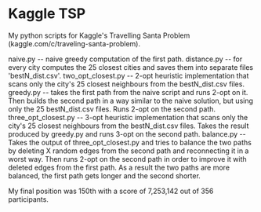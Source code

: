 Kaggle TSP
==========

My python scripts for Kaggle's Travelling Santa Problem (kaggle.com/c/traveling-santa-problem).

naive.py -- naive greedy computation of the first path.
distance.py -- for every city computes the 25 closest cities and saves them into separate files 'bestN_dist.csv'.
two_opt_closest.py -- 2-opt heuristic implementation that scans only the city's 25 closest neighbours from the bestN_dist.csv files.
greedy.py -- takes the first path from the naive script and runs 2-opt on it. Then builds the second path in a way similar to the naive solution, but using only the 25 bestN_dist.csv files. Runs 2-opt on the second path.
three_opt_closest.py -- 3-opt heuristic implementation that scans only the city's 25 closest neighbours from the bestN_dist.csv files. Takes the result produced by greedy.py and runs 3-opt on the second path.
balance.py -- Takes the output of three_opt_closest.py and tries to balance the two paths by deleting X random edges from the second path and reconnecting it in a worst way. Then runs 2-opt on the second path in order to improve it with deleted edges from the first path. As a result the two paths are more balanced, the first path gets longer and the second shorter.

My final position was 150th with a score of 7,253,142 out of 356 participants. 

